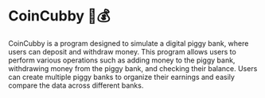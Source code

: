 # CoinCubby 🐷💰
 CoinCubby is a program designed to simulate a digital piggy bank, where users can deposit and withdraw money. This program allows users to perform various operations such as adding money to the piggy bank, withdrawing money from the piggy bank, and checking their balance. Users can create multiple piggy banks to organize their earnings and easily compare the data across different banks.
